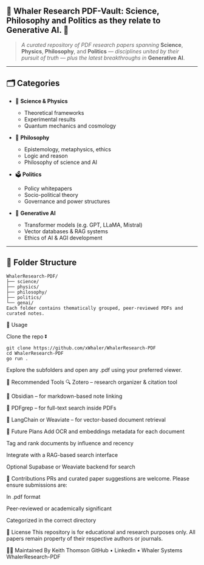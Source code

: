 ## 🐋 Whaler Research PDF-Vault: Science, Philosophy and Politics as they relate to Generative AI.  🤖

> _A curated repository of PDF research papers spanning_ **Science**, **Physics**, **Philosophy**, and **Politics** — _disciplines united by their pursuit of truth_ — _plus the latest breakthroughs in_ **Generative AI**.

---

## 🗂️ Categories

- 🔬 **Science & Physics**
  - Theoretical frameworks
  - Experimental results
  - Quantum mechanics and cosmology

- 🧠 **Philosophy**
  - Epistemology, metaphysics, ethics
  - Logic and reason
  - Philosophy of science and AI

- 🗳️ **Politics**
  - Policy whitepapers
  - Socio-political theory
  - Governance and power structures

- 🤖 **Generative AI**
  - Transformer models (e.g. GPT, LLaMA, Mistral)
  - Vector databases & RAG systems
  - Ethics of AI & AGI development

---

## 📁 Folder Structure

```plaintext
WhalerResearch-PDF/
├── science/
├── physics/
├── philosophy/
├── politics/
└── genai/
Each folder contains thematically grouped, peer-reviewed PDFs and curated notes.
```
📌 Usage

Clone the repo ⏬

```
git clone https://github.com/xWhaler/WhalerResearch-PDF
cd WhalerResearch-PDF
go run .
```
Explore the subfolders and open any .pdf using your preferred viewer.

📎 Recommended Tools
🔍 Zotero – research organizer & citation tool

🧠 Obsidian – for markdown-based note linking

🧾 PDFgrep – for full-text search inside PDFs

🔗 LangChain or Weaviate – for vector-based document retrieval

🧭 Future Plans
 Add OCR and embeddings metadata for each document

 Tag and rank documents by influence and recency

 Integrate with a RAG-based search interface

 Optional Supabase or Weaviate backend for search

🤝 Contributions
PRs and curated paper suggestions are welcome. Please ensure submissions are:

In .pdf format

Peer-reviewed or academically significant

Categorized in the correct directory

📜 License
This repository is for educational and research purposes only. All papers remain property of their respective authors or journals.

👨‍💻 Maintained By
Keith Thomson
GitHub • LinkedIn • Whaler Systems WhalerResearch-PDF
